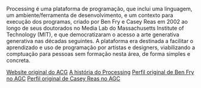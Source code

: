 Processing é uma plataforma de programação, que inclui uma linguagem, um ambiente/ferramenta de desenvolvimento, e um contexto para execução dos programas, criado por Ben Fry e Casey Reas em 2002 ao longo de seus doutorados no Media Lab do Massachusetts Institute of Technology (MIT), e que democratizaram o acesso a arte generativa generativa nas décadas seguintes. A plataforma era destinada a facilitar o aprendizado e uso de programação por artistas e designers, viabilizando a comptuação para pessoas sem formação nesta área, de forma simples e concreta.

[Website original do ACG](https://acg.media.mit.edu/)
[A história do Processing](https://medium.com/processing-foundation/a-modern-prometheus-59aed94abe85)
[Perfil original de Ben Fry no AGC](https://acg.media.mit.edu/people/fry/)
[Perfil original de Casey Reas no AGC](https://acg.media.mit.edu/people/creas/)